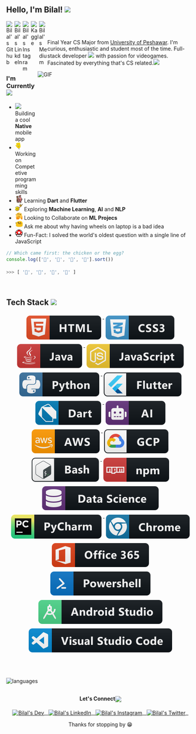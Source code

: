 ## <h2> Hello, I'm Bilal! <img src="https://github.com/rajput2107/rajput2107/blob/master/Assets/Hi.gif" width="29"/> </h2>

<a href="https://github.com/bilalktk">
  <img align="left" alt="Bilal's Github" width="22px" src="https://cdn.jsdelivr.net/npm/simple-icons@v3/icons/github.svg" />
</a>
<a href="bilalnkhattak@gmail.com">
  <img align="left" alt="Bilal's LinkdeIn" width="22px" src="https://cdn.jsdelivr.net/npm/simple-icons@3.1.0/icons/gmail.svg" />
</a>
<a href="https://www.instagram.com/mabroukimehdi/">
  <img align="left" alt="Bilal's Instagram" width="22px" src="https://cdn.jsdelivr.net/npm/simple-icons@v3/icons/telegram.svg" />
</a>
<a href="https://www.kaggle.com/bilalktk">
  <img align="left" alt="Kaggle" width="22px" src="https://cdn.jsdelivr.net/npm/simple-icons@3.1.0/icons/kaggle.svg" />
</a>
</a>
<a href="https://medium.com/@bilalktk">
  <img align="left" alt="Bilal's Medium" width="22px" src="https://cdn.jsdelivr.net/npm/simple-icons@v3/icons/medium.svg" />
</a>

<br />
<br />

Final Year CS Major from <a href="http://www.uop.edu.pk//">University of Peshawar</a>. I'm curious, enthusiastic and student most of the time. Full-stack developer <img src="https://github.com/rajput2107/rajput2107/blob/master/Assets/Rocket.gif" height="18px"> with passion for videogames. Fascinated by everything that's CS related.<img src="https://github.com/rajput2107/rajput2107/blob/master/Assets/PC.gif" height="20px"/>

  
  <img align="right" alt="GIF" height="320px" width="420px" src=https://camo.githubusercontent.com/992babdffd8c74a1502de375fbdf7e4d54773242/68747470733a2f2f6d656469612e67697068792e636f6d2f6d656469612f53576f536b4e36447854737a71494b4571762f67697068792e676966>

### I'm Currently <img src="https://media.giphy.com/media/VgCDAzcKvsR6OM0uWg/giphy.gif" width="50">

- <img src="https://github.com/TheDudeThatCode/TheDudeThatCode/blob/master/Assets/Developer.gif" width="30px" > Building a cool **Native** mobile app
- <img alt="GIF" src="https://github.com/deut-erium/deut-erium/blob/master/assets/wave.gif?raw=1" width="20vw" /> Working on Competetive programming skills
- <img alt="GIF" src="https://github.com/deut-erium/deut-erium/blob/master/assets/gandalf_parrot.gif?raw=1" width="20vw" /> Learning **Dart** and **Flutter**
- <img alt="GIF" src="https://github.com/deut-erium/deut-erium/blob/master/assets/headbang.gif?raw=1" width="20vw" /> Exploring **Machine Learning**, **AI** and **NLP**
- <img alt="GIF" src="https://github.com/deut-erium/deut-erium/blob/master/assets/hmm.gif?raw=1" width="20vw" /> Looking to Collaborate on **ML Projecs**
- <img alt="GIF" src="https://github.com/deut-erium/deut-erium/blob/master/assets/happy.gif?raw=1" width="20vw" /> Ask me about why having wheels on laptop is a bad idea
- <img alt="GIF" src="https://github.com/deut-erium/deut-erium/blob/master/assets/powerup.gif?raw=1" width="20vw"/> Fun-Fact: I solved the world's oldest question with a single line of JavaScript
<!-- wi*quL3fcV -->

```javascript
// Which came first: the chicken or the egg?
console.log(['🥚', '🐣', '🐥', '🐔'].sort())

>>> [ '🐔', '🐣', '🐥', '🥚' ]
```
<br />

## Tech Stack <img src="https://media.giphy.com/media/WUlplcMpOCEmTGBtBW/giphy.gif" width="30">

<p align="center">
  <!-- For more icons please follow  https://github.com/MikeCodesDotNET/ColoredBadges -->
  <a href="#"> <img src="svg/html.svg" alt="html" style="vertical-align:top; margin:6px 4px"> </a>
  <a href="#"> <img src="svg/css3.svg" alt="css3" style="vertical-align:top; margin:6px 4px"> </a>
  <a href="#"> <img src="svg/java.svg" alt="java" style="vertical-align:top; margin:6px 4px"> </a> 
  <a href="#"> <img src="svg/js.svg"   alt="js" style="vertical-align:top; margin:6px 4px"> </a> 
  <a href="#"> <img src="svg/python.svg" alt="python" style="vertical-align:top; margin:6px 4px"> </a> 
  <a href="#"> <img src="svg/flutter.svg" alt="flutter" style="vertical-align:top; margin:6px 4px"> </a> 
  <a href="#"> <img src="svg/dart.svg" alt="dart" style="vertical-align:top; margin:6px 4px"> </a> 
  <a href="#"> <img src="svg/ai.svg"   alt="ai" style="vertical-align:top; margin:6px 4px"> </a> 
  <a href="#"> <img src="svg/aws.svg"  alt="aws" style="vertical-align:top; margin:6px 4px"> </a> 
  <a href="#"> <img src="svg/gcp.svg"  alt="gcp" style="vertical-align:top; margin:6px 4px"> </a> 
  <a href="#"> <img src="svg/bash.svg" alt="bash" style="vertical-align:top; margin:6px 4px"> </a> 
  <a href="#"> <img src="svg/npm.svg"  alt="npm" style="vertical-align:top; margin:6px 4px"> </a> 
  <a href="#"> <img src="svg/datascience.svg"  alt="datascience" style="vertical-align:top; margin:6px 4px"> </a> 
  <a href="#"> <img src="svg/jetbrains_pycharm.svg" alt="pycharm" style="vertical-align:top; margin:6px 4px"> </a> 
  <a href="#"> <img src="svg/chrome.svg"     alt="chrome" style="vertical-align:top; margin:6px 4px"> </a> 
  <a href="#"> <img src="svg/office_365.svg" alt="office_365" style="vertical-align:top; margin:6px 4px"> </a> 
  <a href="#"> <img src="svg/powershell.svg" alt="powershell" style="vertical-align:top; margin:6px 4px"> </a> 
  <a href="#"> <img src="svg/android_studio.svg" alt="android" style="vertical-align:top; margin:6px 4px"> </a> 
   <a href="#"> <img src="svg/visualstudio_code.svg" alt="visualstudio_code" style="vertical-align:top; margin:6px 4px"> </a> 
</p> 

<br />
<br />

<!-- My GitHub stats with buefy theme -->
<p align="left">
<img src="https://github-readme-stats.vercel.app/api/top-langs/?username=hedythedev&layout=compact&theme=buefy" alt="languages" height="165">
</p>

##

<div align="center">
  <h4 align="center"> Let's Connect<img align="center" src="https://github.com/rajput2107/rajput2107/blob/master/Assets/Handshake.gif" height="33px" /></h4> 
</div>

<p align="center">
<a href="https://dev.to/bilalktk" target="blank">
  <img align="center" alt="Bilal's Dev" width="30px" src="https://raw.githubusercontent.com/WaylonWalker/WaylonWalker/main/icon/dev.png" /> &nbsp;
 </a>
<a href="https://www.linkedin.com/in/pramod-kumar-4aa47616b/" target="blank">
  <img align="center" alt="Bilal's LinkedIn" width="30px" src="https://www.vectorlogo.zone/logos/linkedin/linkedin-icon.svg" /> &nbsp;
 </a>
 <a href="https://www.instagram.com/cyber_freak_21/" target="blank">
  <img align="center" alt="Bilal's Instagram" width="30px" src="https://www.vectorlogo.zone/logos/instagram/instagram-icon.svg" /> &nbsp;
 </a>
 <a href="https://twitter.com/pramod2107" target="blank">
  <img align="center" alt="Bilal's Twitter" width="30px" src="https://www.vectorlogo.zone/logos/twitter/twitter-official.svg" /> &nbsp;
 </a>
 
  <br/>
  <div align="center">
    Thanks for stopping by 😁
</div>
  
  <br/>
